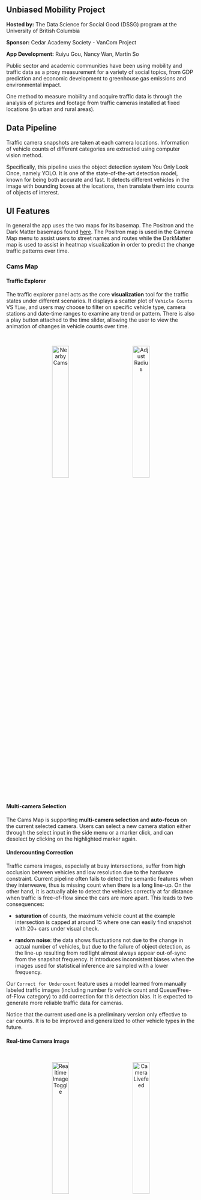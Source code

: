 
## Unbiased Mobility Project
**Hosted by:** The Data Science for Social Good (DSSG) program at the University of British Columbia

**Sponsor:** Cedar Academy Society - VanCom Project  

**App Development:** Ruiyu Gou, Nancy Wan, Martin So

Public sector and academic communities have been using mobility and traffic data as a proxy measurement for a variety of social topics, from GDP prediction and economic development to greenhouse gas emissions and environmental impact.

One method to measure mobility and acquire traffic data is through the analysis of pictures and footage from traffic cameras installed at fixed locations (in urban and rural areas). 


## Data Pipeline
Traffic camera snapshots are taken at each camera locations. Information of vehicle counts of different categories are extracted using computer vision method. 

Specifically, this pipeline uses the object detection system You Only Look Once, namely YOLO. It is one of the state-of-the-art detection model, known for being both accurate and fast. It detects different vehicles in the image with bounding boxes at the locations, then translate them into counts of objects of interest.


## UI Features 
In general the app uses the two maps for its basemap. The Positron and the Dark Matter basemaps found [here](https://carto.com/blog/getting-to-know-positron-and-dark-matter/). The Positron map is used in the Camera Map menu to assist users to street names and routes while the DarkMatter map is used to assist in heatmap visualization in order to predict the change traffic patterns over time.

### Cams Map

#### Traffic Explorer
The traffic explorer panel acts as the core **visualization** tool for the traffic states under different scenarios. It displays a scatter plot of `Vehicle Counts` VS `Time`, and users may choose to filter on specific vehicle type, camera stations and date-time ranges to examine any trend or pattern. There is also a play button attached to the time slider, allowing the user to view the animation of changes in vehicle counts over time.

<p align="center">
<img src="./help-images/explorer.png" raw=true alt="Nearby Cams" style="width: 30%; height: auto; padding: 30px;"/>
<img src="./help-images/sliders.png" raw=true alt="Adjust Radius" style="width: 30%; height: auto; padding: 30px;"/>
</p>

#### Multi-camera Selection
The Cams Map is supporting **multi-camera selection** and **auto-focus** on the current selected camera. Users can select a new camera station either through the select input in the side menu or a marker click, and can deselect by clicking on the highlighted marker again. 

#### Undercounting Correction
Traffic camera images, especially at busy intersections, suffer from high occlusion between vehicles and low resolution due to the hardware constraint. Current pipeline often fails to detect the semantic features when they interweave, thus is missing count when there is a long line-up. On the other hand, it is actually able to detect the vehicles correctly at far distance when traffic is free-of-flow since the cars are more apart. This leads to two consequences:

- **saturation** of counts, the maximum vehicle count at the example intersection is capped at around 15 where one can easily find snapshot with 20+ cars under visual check. 

- **random noise**: the data shows fluctuations not due to the change in actual number of vehicles, but due to the failure of object detection, as the line-up resulting from red light almost always appear out-of-sync from the snapshot frequency. It introduces inconsistent biases when the images used for statistical inference are sampled with a lower frequency.

Our `Correct for Undercount` feature uses a model learned from manually labeled traffic images (including number fo vehicle count and Queue/Free-of-Flow category) to add correction for this detection bias. It is expected to generate more reliable traffic data for cameras.

Notice that the current used one is a preliminary version only effective to car counts. It is to be improved and generalized to other vehicle types in the future.

#### Real-time Camera Image
<p align="center">
<img src="./help-images/realtime_image_toggle.png" raw=true alt="Realtime Image Toggle" style="width: 30%; height: auto; padding: 30px;"/>
<img src="./help-images/camera_livefeed.png" raw=true alt="Camera Livefeed" style="width: 30%; height: auto; padding: 30px;"/>
</p>
When the toggle is active, **livefeed image** of the **current selected camera** (if multiple cameras are selected, the newest clicked one is the current selected camera) is displayed at the bottom left corner on the map.   
The app fetches the image in realtime from the server endpoint provided by VanCom project. The frequency of livefeed update depends on the server.

#### Same-intersection and Nearest-neighbor Cameras' Comparison

Another key objective of the app is to conduct comparisons over a pair of **spatially correlated** cameras to see if they share similar traffic states(i.e. vehicles counts) concurrently. AM(7-10) and PM(16-19) rush hours are targeted due to intense traffic activities over the periods. 

The pair of **spatially correlated** cameras are identified as either:

- Two cameras installed on the **same intersection**
- Two cameras which are **spatial nearest neighbors**

**Note**: The nearest neighbor is not always symmetric, and the next-selected camera has to be the nearest neighbor to the prev-selected camera, i.e. if camera a's nearest neighbor is camera b, yet camera b's nearest neighbor is camera c, then you should select a then b to form a valid pair, but not the other way round.

Our `Same-intersection & Nearest-neighbor Cameras' Car Count Comparison(AM VS PM)` table feature keeps track of the current selected cameras and will perform and demonstrate the results of a **paired**(same-intersection)/**two-sample**(nearest-neighbor) t-test of the cameras' car count over AM and PM rush hours within a date range **only if** they meet the requirements for comparable cameras above. 

The date range is customizable through a slider input control in the left side menu, and the user is also able to toggle on **weekdays only** in the explorer panel, considering the fact that rush hour effects are more consistent during weekdays.

<p align="center">
<img src="./help-images/comparison_table.png" raw=true alt="Comparison Table" style="width: 30%; height: auto; padding=30px"/>
</p>

Overall, without considering the spatial effect, there has been found a **greater** difference during **PM** rush hours compared to AM based on the December 2020's hourly data. However, the results vary across different locations and may require further experiments with more data. 

Notice that **camera metadata**(i.e. facing direction, angle, elevation) is another key factor which may induce significant differences across cameras even when they are considered as a valid pair. Due to the lack of data, this could be potentially included as a future improvement.


#### Business Overlays

There are 6 business overlays included in this application. All of them are clustered into groups. Those are:    
-  Stores
-  Foods and Restaurants
-  Liquor Stores
-  Health and Medicine
-  Businesses and Finance
-  Services.  

Services are a vague term to incorporate businesses that are not categorized into the other 5 categories.  This does not include home based businesses.  As the map is zoomed in, the clusters become more dispersed and each individual business icon is shown more in detail. In order to view the name of the business, the cursor must be hovered ontop of the icon. 

#### Nearby Cameras of Businesses

As one may notice, there is another option in the business overlays' drop-down called `Nearby Cams`. This toggle control will allow the user to locate nearby cameras upon selecting on a business marker and to view the traffic counts captured by them in the explorer panel. This is aimed to give user a brief understanding of the nearby traffic states.

The **range** within which you wish to find nearby cameras can also be customized through the `red gear button` on the top left corner, and the radius is adjustable in **meters** through a slider input. Notice that the current maximum number of nearby cameras is set to default **3** (considering the basic usage), so the highlighted cameras will not exceed 3 however you adjust the radius. 

<p align="center">
<img src="./help-images/biz_radius.png" raw=true alt="Adjust Radius" style="width: 30%; height: auto; padding: 30px;"/>
<img src="./help-images/biz_nearby_cams.png" raw=true alt="Nearby Cams" style="width: 30%; height: auto; padding: 30px;"/>
</p>

#### Bicyle Routes
An overlay of bicycle routes is included in this application along with the overlay panels. Proposed bicycle routes are not included in this overlay. To view the bicycle routes, ensure that the label "Bike Routes " is checked. The bicycle routes are coloured in 7 types. This is shown in the legend listed in the top left corner. It is important to note that the legend is partially hidden from the menu and is undraggable. In order to fully view the legend, the panel (with  the 3 bars) must be collapsed.

#### Neighbourhood Filters 
A selection of neighbourhoods is available for selection. The following neighbourhoods are:
-  City Centre for `CITY CENTRE` 
-  Cloverdale for `CLOVERDALE`
-  Fleetwood for `FLEETWOOD`
-  Newton for `NEWTON`
-  South Surrey for `SOUTH SURREY`
-  Whalley for `WHALLEY`

The option panel is on the left hand side and it is titled "Select a Neighbourhood". The default selected is `SURREY`, where it displays all the neighbourhoods within the city of Surrey. When a neighbourhood is selected, the map will shift its view to the selected neighbourhood.

### Heatmap

An option to switch to the heatmap view is provided on the sidebar on the left labelled `Heatmap`. As of now, the heatmap only displays car count.
<p align="center">
<img src="./help-images/heatmap_tab.png" raw=true style="width: 30%; height: auto; padding: 30px;"/>
</p>

Similar to the basemap in the `Camera Map`, the heatmap has boundaries of all the neighbourhoods of Surrey. However unlike the boundaries found in `Camera Map`, where the user can filter out individual neighbourhoods, the boundaries for `Heatmap`is only fixed to the entire city of Surrey. 

The intensity (also known as the color) of the heatmap is dependent on the volume of the car count in a camera locations. Car counts with higher traffic are highlighted in deep red while lower car counts are labelled in light peach. The interval levels are heuristically determined by the `addHeatmap()` function.

<p align="center">
<img src="./help-images/heatmap.png" raw=true style="width: 30%; height: auto; padding: 30px;"/>
</p>

The slider ranges from `2020-12-01 00:00 to 2020-12-31 23:59`. Each tick within the slider represents a one hour change in the traffic pattern.
<p align="center">
<img src="./help-images/heatmap_slider.png" raw=true style="width: 30%; height: auto; padding: 30px;"/>
</p>

All the overlays except the 'Nearby Cams' feature are functional when the heatmap is toggled.  An ongoing issue with the heatmap is that in higher traffic volumes, the heatmap flashes. Currently, this is a bug that will be hopefully resolved in later versions of this app.



## Acknowledgement
